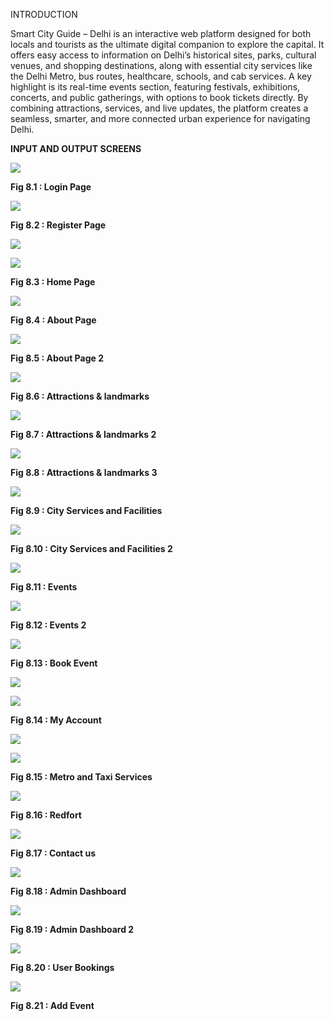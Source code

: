 INTRODUCTION 

Smart City Guide – Delhi is an interactive web platform designed for both locals and tourists as the ultimate digital companion to explore the capital. 
It offers easy access to information on Delhi’s historical sites, parks, cultural venues, and shopping destinations, 
along with essential city services like the Delhi Metro, bus routes, healthcare, schools, and cab services.
A key highlight is its real-time events section, featuring festivals, exhibitions, concerts, and public gatherings, 
with options to book tickets directly. By combining attractions, services, and live updates, 
the platform creates a seamless, smarter, and more connected urban experience for navigating Delhi.


**INPUT AND OUTPUT SCREENS**

![](/images/image_1.png)

**Fig 8.1 : Login Page**

![](/images/image_2.png)

**Fig 8.2 : Register Page**

![](/images/image_3.png)

![](/images/image_4.png)

**Fig 8.3 : Home Page**

![](/images/image_5.png)

**Fig 8.4 : About Page**

![](/images/image_6.png)

**Fig 8.5 : About Page 2**

![](/images/image_7.png)

**Fig 8.6 : Attractions & landmarks**

![](/images/image_8.png)

**Fig 8.7 : Attractions & landmarks 2**

![](/images/image_9.png)

**Fig 8.8 : Attractions & landmarks 3**

![](/images/image_10.png)

**Fig 8.9 : City Services and Facilities**

![](/images/image_11.png)

**Fig 8.10 : City Services and Facilities 2**

![](/images/image_12.png)

**Fig 8.11 : Events**

![](/images/image_13.png)

**Fig 8.12 : Events 2**

![](/images/image_14.png)

**Fig 8.13 : Book Event**

![](/images/image_15.png)

![](/images/image_16.png)

**Fig 8.14 : My Account**

![](/images/image_17.png)

![](/images/image_18.png)

**Fig 8.15 : Metro and Taxi Services**

![](/images/image_19.png)

**Fig 8.16 : Redfort**

![](/images/image_20.png)

**Fig 8.17 : Contact us**

![](/images/image_21.png)

**Fig 8.18 : Admin Dashboard**

![](/images/image_22.png)

**Fig 8.19 : Admin Dashboard 2**

![](/images/image_23.png)

**Fig 8.20 : User Bookings**

![](/images/image_24.png)

**Fig 8.21 : Add Event**







